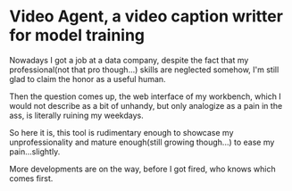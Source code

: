 # Video Agent, a video caption writter for model training

Nowadays I got a job at a data company, despite the fact that my professional(not that pro though...) skills are neglected somehow, I'm still glad to claim the honor as a useful human.

Then the question comes up, the web interface of my workbench, which I would not describe as a bit of unhandy, but only analogize as a pain in the ass, is literally ruining my weekdays.

So here it is, this tool is rudimentary enough to showcase my unprofessionality and mature enough(still growing though...) to ease my pain...slightly.

More developments are on the way, before I got fired, who knows which comes first.
